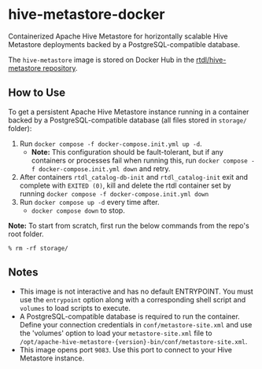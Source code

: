 # hive-metastore-docker
Containerized Apache Hive Metastore for horizontally scalable Hive Metastore deployments 
backed by a PostgreSQL-compatible database.

The `hive-metastore` image is stored on Docker Hub in the [rtdl/hive-metastore repository](https://hub.docker.com/repository/docker/rtdl/hive-metastore).

## How to Use
To get a persistent Apache Hive Metastore instance running in a container backed by a 
PostgreSQL-compatible database (all files stored in `storage/` folder):
  1.  Run `docker compose -f docker-compose.init.yml up -d`.
      * **Note:** This configuration should be fault-tolerant, but if any containers or 
      processes fail when running this, run `docker compose -f docker-compose.init.yml down` 
      and retry.
  2.  After containers `rtdl_catalog-db-init` and `rtdl_catalog-init` exit and complete with 
      `EXITED (0)`, kill and delete the rtdl container set by running 
      `docker compose -f docker-compose.init.yml down`
3. Run `docker compose up -d` every time after.
    * `docker compose down` to stop.

**Note:** To start from scratch, first run the below commands from the repo's root folder.
```
% rm -rf storage/
``` 

## Notes
  * This image is not interactive and has no default ENTRYPOINT. You must use the `entrypoint` 
option along with a corresponding shell script and `volumes` to load scripts to execute.
  * A PostgreSQL-compatible database is required to run the container. Define your connection 
credentials in `conf/metastore-site.xml` and use the 'volumes' option to load your `metastore-site.xml` file to `/opt/apache-hive-metastore-{version}-bin/conf/metastore-site.xml`.
  * This image opens port `9083`. Use this port to connect to your Hive Metastore instance.
